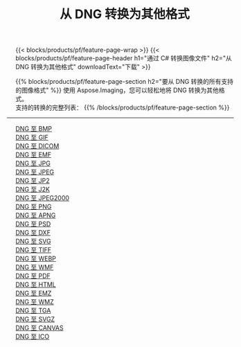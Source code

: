 ﻿---
title: 从 DNG 转换为其他格式 
weight: 3920
url: /zh-hans/java/conversion/from/dng 
lang: zh-hans
langdirlevel: 2
locales: zh-hans,ja,it,ru,de,es,fr,nl,id,lt,pl,pt,vi,tr,ko,zh-hant,ar,hi,th,sv,cs,uk,he
description: 使用 Aspose.Imaging，您可以轻松地将 DNG 转换为其他格式
---

{{< blocks/products/pf/feature-page-wrap >}}
{{< blocks/products/pf/feature-page-header h1="通过 C# 转换图像文件" h2="从 DNG 转换为其他格式" downloadText="下载" >}}


{{% blocks/products/pf/feature-page-section  h2="要从 DNG 转换的所有支持的图像格式" %}}
使用 Aspose.Imaging，您可以轻松地将 DNG 转换为其他格式。
<br/>
支持的转换的完整列表：
{{% /blocks/products/pf/feature-page-section %}}
<div class="container-fluid productfamilypage bg-gray">
    <div class="convertypes bg-gray agp-content section">
        <div class="container">
		<hr style="margin-left:-20px;"/>
		<div class="row other-converters">
		    <div class='col-md-2 other-converter remove-lp remove-rp'><a href="/imaging/zh-hans/java/conversion/dng-to-bmp" >DNG 至 BMP</a></div><div class='col-md-2 other-converter remove-lp remove-rp'><a href="/imaging/zh-hans/java/conversion/dng-to-gif" >DNG 至 GIF</a></div><div class='col-md-2 other-converter remove-lp remove-rp'><a href="/imaging/zh-hans/java/conversion/dng-to-dicom" >DNG 至 DICOM</a></div><div class='col-md-2 other-converter remove-lp remove-rp'><a href="/imaging/zh-hans/java/conversion/dng-to-emf" >DNG 至 EMF</a></div><div class='col-md-2 other-converter remove-lp remove-rp'><a href="/imaging/zh-hans/java/conversion/dng-to-jpg" >DNG 至 JPG</a></div><div class='col-md-2 other-converter remove-lp remove-rp'><a href="/imaging/zh-hans/java/conversion/dng-to-jpeg" >DNG 至 JPEG</a></div><div class='col-md-2 other-converter remove-lp remove-rp'><a href="/imaging/zh-hans/java/conversion/dng-to-jp2" >DNG 至 JP2</a></div><div class='col-md-2 other-converter remove-lp remove-rp'><a href="/imaging/zh-hans/java/conversion/dng-to-j2k" >DNG 至 J2K</a></div><div class='col-md-2 other-converter remove-lp remove-rp'><a href="/imaging/zh-hans/java/conversion/dng-to-jpeg2000" >DNG 至 JPEG2000</a></div><div class='col-md-2 other-converter remove-lp remove-rp'><a href="/imaging/zh-hans/java/conversion/dng-to-png" >DNG 至 PNG</a></div><div class='col-md-2 other-converter remove-lp remove-rp'><a href="/imaging/zh-hans/java/conversion/dng-to-apng" >DNG 至 APNG</a></div><div class='col-md-2 other-converter remove-lp remove-rp'><a href="/imaging/zh-hans/java/conversion/dng-to-psd" >DNG 至 PSD</a></div><div class='col-md-2 other-converter remove-lp remove-rp'><a href="/imaging/zh-hans/java/conversion/dng-to-dxf" >DNG 至 DXF</a></div><div class='col-md-2 other-converter remove-lp remove-rp'><a href="/imaging/zh-hans/java/conversion/dng-to-svg" >DNG 至 SVG</a></div><div class='col-md-2 other-converter remove-lp remove-rp'><a href="/imaging/zh-hans/java/conversion/dng-to-tiff" >DNG 至 TIFF</a></div><div class='col-md-2 other-converter remove-lp remove-rp'><a href="/imaging/zh-hans/java/conversion/dng-to-webp" >DNG 至 WEBP</a></div><div class='col-md-2 other-converter remove-lp remove-rp'><a href="/imaging/zh-hans/java/conversion/dng-to-wmf" >DNG 至 WMF</a></div><div class='col-md-2 other-converter remove-lp remove-rp'><a href="/imaging/zh-hans/java/conversion/dng-to-pdf" >DNG 至 PDF</a></div><div class='col-md-2 other-converter remove-lp remove-rp'><a href="/imaging/zh-hans/java/conversion/dng-to-html" >DNG 至 HTML</a></div><div class='col-md-2 other-converter remove-lp remove-rp'><a href="/imaging/zh-hans/java/conversion/dng-to-emz" >DNG 至 EMZ</a></div><div class='col-md-2 other-converter remove-lp remove-rp'><a href="/imaging/zh-hans/java/conversion/dng-to-wmz" >DNG 至 WMZ</a></div><div class='col-md-2 other-converter remove-lp remove-rp'><a href="/imaging/zh-hans/java/conversion/dng-to-tga" >DNG 至 TGA</a></div><div class='col-md-2 other-converter remove-lp remove-rp'><a href="/imaging/zh-hans/java/conversion/dng-to-svgz" >DNG 至 SVGZ</a></div><div class='col-md-2 other-converter remove-lp remove-rp'><a href="/imaging/zh-hans/java/conversion/dng-to-canvas" >DNG 至 CANVAS</a></div><div class='col-md-2 other-converter remove-lp remove-rp'><a href="/imaging/zh-hans/java/conversion/dng-to-ico" >DNG 至 ICO</a></div>
                </div>
        </div>
    </div>
</div>
<br/>

